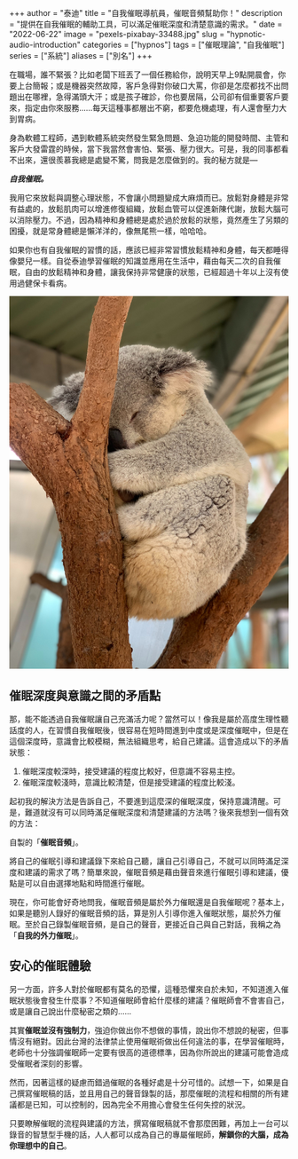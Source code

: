 +++
author = "泰迪"
title = "自我催眠導航員，催眠音頻幫助你！"
description = "提供在自我催眠的輔助工具，可以滿足催眠深度和清楚意識的需求。"
date = "2022-06-22"
image = "pexels-pixabay-33488.jpg"
slug = "hypnotic-audio-introduction"
categories = ["hypnos"]
tags = ["催眠理論", "自我催眠"]
series = ["系統"]
aliases = ["別名"]
+++

在職場，誰不緊張？比如老闆下班丟了一個任務給你，說明天早上9點開晨會，你要上台簡報；或是機器突然故障，客戶急得對你破口大罵，你卻是怎麼都找不出問題出在哪裡，急得滿頭大汗；或是孩子確診，你也要居隔，公司卻有個重要客戶要來，指定由你來服務……每天這種事都層出不窮，都要危機處理，有人還會壓力大到胃病。

身為軟體工程師，遇到軟體系統突然發生緊急問題、急迫功能的開發時間、主管和客戶大發雷霆的時候，當下我當然會害怕、緊張、壓力很大。可是，我的同事都看不出來，還很羨慕我總是處變不驚，問我是怎麼做到的。我的秘方就是—

***自我催眠。***

我用它來放鬆與調整心理狀態，不會讓小問題變成大麻煩而已。放鬆對身體是非常有益處的，放鬆肌肉可以增進修復組織，放鬆血管可以促進新陳代謝，放鬆大腦可以消除壓力。不過，因為精神和身體總是處於過於放鬆的狀態，竟然產生了另類的困擾，就是常身體總是懶洋洋的，像無尾熊一樣，哈哈哈。

如果你也有自我催眠的習慣的話，應該已經非常習慣放鬆精神和身體，每天都睡得像嬰兒一樣。自從泰迪學習催眠的知識並應用在生活中，藉由每天二次的自我催眠，自由的放鬆精神和身體，讓我保持非常健康的狀態，已經超過十年以上沒有使用過健保卡看病。

![](pexels-doug-brown-1770706.jpg)

## 催眠深度與意識之間的矛盾點
那，能不能透過自我催眠讓自己充滿活力呢？當然可以！像我是屬於高度生理性聽話度的人，在習慣自我催眠後，很容易在短時間進到中度或是深度催眠中，但是在這個深度時，意識會比較模糊，無法組織思考，給自己建議。這會造成以下的矛盾狀態：

1. 催眠深度較深時，接受建議的程度比較好，但意識不容易主控。
2. 催眠深度較淺時，意識比較清楚，但是接受建議的程度比較淺。

起初我的解決方法是告訴自己，不要進到這麼深的催眠深度，保持意識清醒。可是，難道就沒有可以同時滿足催眠深度和清楚建議的方法嗎？後來我想到一個有效的方法：

自製的「**催眠音頻**」。

將自己的催眠引導和建議錄下來給自己聽，讓自己引導自己，不就可以同時滿足深度和建議的需求了嗎？簡單來說，催眠音頻是藉由聲音來進行催眠引導和建議，優點是可以自由選擇地點和時間進行催眠。

現在，你可能會好奇地問我，催眠音頻是屬於外力催眠還是自我催眠呢？基本上，如果是聽別人錄好的催眠音頻的話，算是別人引導你進入催眠狀態，屬於外力催眠。至於自己錄製催眠音頻，是自己的聲音，更接近自己與自己對話，我稱之為「**自我的外力催眠**」。

## 安心的催眠體驗
另一方面，許多人對於催眠都有莫名的恐懼，這種恐懼來自於未知，不知道進入催眠狀態後會發生什麼事？不知道催眠師會給什麼樣的建議？催眠師會不會害自己，或是讓自己說出什麼秘密之類的……

其實**催眠並沒有強制力**，強迫你做出你不想做的事情，說出你不想說的秘密，但事情沒有絕對。因此台灣的法律禁止使用催眠術做出任何違法的事，在學習催眠時，老師也十分強調催眠師一定要有很高的道德標準，因為你所說出的建議可能會造成受催眠者深刻的影響。

然而，因著這樣的疑慮而錯過催眠的各種好處是十分可惜的。試想一下，如果是自己撰寫催眠稿的話，並且用自己的聲音錄製的話，那麼催眠的流程和相關的所有建議都是已知，可以控制的，因為完全不用擔心會發生任何失控的狀況。

只要瞭解催眠的流程與建議的方法，撰寫催眠稿就不會那麼困難，再加上一台可以錄音的智慧型手機的話，人人都可以成為自己的專屬催眠師，**解鎖你的大腦，成為你理想中的自己**。